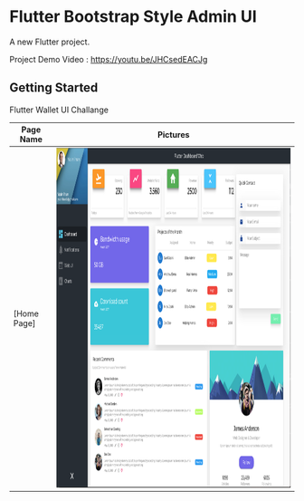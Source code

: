 # Flutter Bootstrap Style Admin UI

A new Flutter project.

Project Demo Video : https://youtu.be/JHCsedEACJg

## Getting Started
Flutter Wallet UI Challange
  
  Page Name | Pictures   
 --- | --- 
 [Home Page] | <img src="1.png" height= "600"/>

